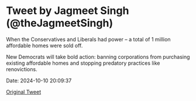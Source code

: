 # Tweet by Jagmeet Singh (@theJagmeetSingh)

When the Conservatives and Liberals had power – a total of 1 million affordable homes were sold off.

New Democrats will take bold action: banning corporations from purchasing existing affordable homes and stopping predatory practices like renovictions.

Date: 2024-10-10 20:09:37

[Original Tweet](https://x.com/theJagmeetSingh/status/1844470360525148509)
